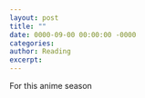 ```yaml
---
layout: post
title: ""
date: 0000-09-00 00:00:00 -0000
categories: 
author: Reading
excerpt: 
---
```


For this anime season 
